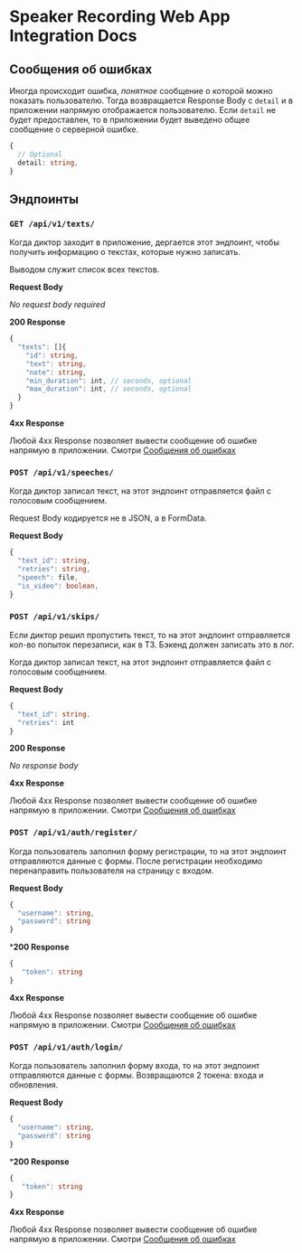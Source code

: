 # Speaker Recording Web App Integration Docs 

## Сообщения об ошибках

Иногда происходит ошибка, *понятное* сообщение о которой можно показать пользователю. 
Тогда возвращается Response Body с `detail` и в приложении напрямую отображается пользователю.
Если `detail` не будет предоставлен, то в приложении будет выведено общее сообщение о серверной ошибке. 

```ts
{
  // Optional
  detail: string,
}
```

## Эндпоинты

### `GET /api/v1/texts/`
 
Когда диктор заходит в приложение, дергается этот эндпоинт, чтобы получить информацию о текстах, которые нужно записать. 

Выводом служит список всех текстов.

**Request Body**

_No request body required_

**200 Response**

```ts
{
  "texts": []{
    "id": string, 
    "text": string, 
    "note": string,
    "min_duration": int, // seconds, optional 
    "max_duration": int, // seconds, optional 
  }
}
```

**4xx Response**

Любой 4xx Response позволяет вывести сообщение об ошибке напрямую в приложении. Смотри [Сообщения об ошибках](#сообщения-об-ошибках)

### `POST /api/v1/speeches/`
 
Когда диктор записал текст, на этот эндпоинт отправляется файл с голосовым сообщением. 

Request Body кодируется не в JSON, а в FormData. 

**Request Body**

```ts
{
  "text_id": string,
  "retries": string, 
  "speech": file, 
  "is_video": boolean, 
}
```

### `POST /api/v1/skips/`
 
Если диктор решил пропустить текст, то на этот эндпоинт отправляется кол-во попыток перезаписи, как в ТЗ. Бэкенд должен записать это в лог. 

Когда диктор записал текст, на этот эндпоинт отправляется файл с голосовым сообщением. 

**Request Body**

```ts
{
  "text_id": string,
  "retries": int
}
```

**200 Response**

_No response body_

**4xx Response**

Любой 4xx Response позволяет вывести сообщение об ошибке напрямую в приложении. Смотри [Сообщения об ошибках](#сообщения-об-ошибках)

### `POST /api/v1/auth/register/`

Когда пользователь заполнил форму регистрации, то на этот эндпоинт отправляются данные с формы. После регистрации необходимо перенаправить пользователя на страницу с входом.

**Request Body**

```ts
{
  "username": string,
  "password": string
}
```

***200 Response**

```ts
{
   "token": string
}
```

**4xx Response**

Любой 4xx Response позволяет вывести сообщение об ошибке напрямую в приложении. Смотри [Сообщения об ошибках](#сообщения-об-ошибках)

### `POST /api/v1/auth/login/`

Когда пользователь заполнил форму входа, то на этот эндпоинт отправляются данные с формы. Возвращаются 2 токена: входа и обновления.

**Request Body**

```ts
{
  "username": string,
  "password": string
}
```

***200 Response**

```ts
{
   "token": string
}
```

**4xx Response**

Любой 4xx Response позволяет вывести сообщение об ошибке напрямую в приложении. Смотри [Сообщения об ошибках](#сообщения-об-ошибках)
